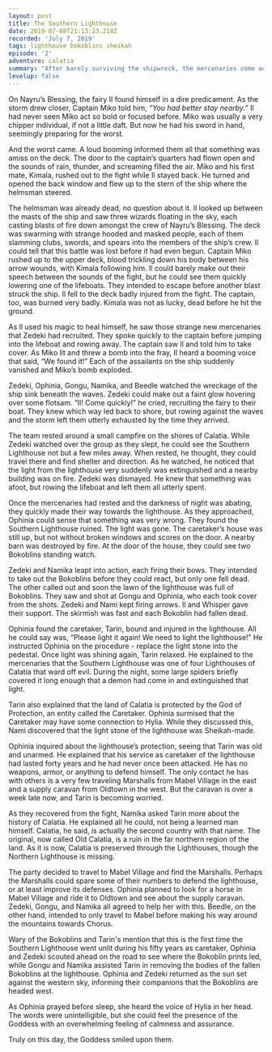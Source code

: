 ```yaml
---
layout: post
title: The Southern Lighthouse
date: 2019-07-08T21:13:23.218Z
recorded: 'July 7, 2019'
tags: lighthouse bokoblins sheikah
episode: '2'
adventure: calatia
summary: "After barely surviving the shipwreck, the mercenaries come across a magic lighthouse that is overrun with evil monsters."
levelup: false
---
```

On Nayru’s Blessing, the fairy Il found himself in a dire predicament. As the storm drew closer, Captain Miko told him, _“You had better stay nearby.”_ Il had never seen Miko act so bold or focused before. Miko was usually a very chipper individual, if not a little daft. But now he had his sword in hand, seemingly preparing for the worst.

And the worst came. A loud booming informed them all that something was amiss on the deck. The door to the captain’s quarters had flown open and the sounds of rain, thunder, and screaming filled the air. Miko and his first mate, Kimala, rushed out to the fight while Il stayed back. He turned and opened the back window and flew up to the stern of the ship where the helmsman steered.

The helmsman was already dead, no question about it. Il looked up between the masts of the ship and saw three wizards floating in the sky, each casting blasts of fire down amongst the crew of Nayru’s Blessing. The deck was swarming with strange hooded and masked people, each of them slamming clubs, swords, and spears into the members of the ship’s crew. Il could tell that this battle was lost before it had even begun. Captain Miko rushed up to the upper deck, blood trickling down his body between his arrow wounds, with Kimala following him. Il could barely make out their speech between the sounds of the fight, but he could see them quickly lowering one of the lifeboats. They intended to escape before another blast struck the ship. Il fell to the deck badly injured from the fight. The captain, too, was burned very badly. Kimala was not as lucky, dead before he hit the ground.

As Il used his magic to heal himself, he saw those strange new mercenaries that Zedeki had recruited. They spoke quickly to the captain before jumping into the lifeboat and rowing away. The captain saw Il and told him to take cover. As Miko lit and threw a bomb into the fray, Il heard a booming voice that said, “We found it!” Each of the assailants on the ship suddenly vanished and Miko’s bomb exploded.

Zedeki, Ophinia, Gongu, Namika, and Beedle watched the wreckage of the ship sink beneath the waves. Zedeki could make out a faint glow hovering over some flotsam. “Il! Come quickly!” he cried, recruiting the fairy to their boat. They knew which way led back to shore, but rowing against the waves and the storm left them utterly exhausted by the time they arrived. 

The team rested around a small campfire on the shores of Calatia. While Zedeki watched over the group as they slept, he could see the Southern Lighthouse not but a few miles away. When rested, he thought, they could travel there and find shelter and direction. As he watched, he noticed that the light from the lighthouse very suddenly was extinguished and a nearby building was on fire. Zedeki was dismayed. He knew that something was afoot, but rowing the lifeboat and left them all utterly spent.

Once the mercenaries had rested and the darkness of night was abating, they quickly made their way towards the lighthouse. As they approached, Ophinia could sense that something was very wrong. They found the Southern Lighthouse ruined. The light was gone. The caretaker’s house was still up, but not without broken windows and scores on the door. A nearby barn was destroyed by fire. At the door of the house, they could see two Bokoblins standing watch.

Zedeki and Namika leapt into action, each firing their bows. They intended to take out the Bokoblins before they could react, but only one fell dead. The other called out and soon the lawn of the lighthouse was full of Bokoblins. They saw and shot at Gongu and Ophinia, who each took cover from the shots. Zedeki and Nami kept firing arrows. Il and Whisper gave their support. The skirmish was fast and each Bokoblin had fallen dead.

Ophinia found the caretaker, Tarin, bound and injured in the lighthouse. All he could say was, “Please light it again! We need to light the lighthouse!” He instructed Ophinia on the procedure - replace the light stone into the pedestal. Once light was shining again, Tarin relaxed. He explained to the mercenaries that the Southern Lighthouse was one of four Lighthouses of Calatia that ward off evil. During the night, some large spiders briefly covered it long enough that a demon had come in and extinguished that light.

Tarin also explained that the land of Calatia is protected by the God of Protection, an entity called the Caretaker. Ophinia surmised that the Caretaker may have some connection to Hylia. While they discussed this, Nami discovered that the light stone of the lighthouse was Sheikah-made.

Ophinia inquired about the lighthouse’s protection, seeing that Tarin was old and unarmed. He explained that his service as caretaker of the lighthouse had lasted forty years and he had never once been attacked. He has no weapons, armor, or anything to defend himself. The only contact he has with others is a very few traveling Marshalls from Mabel Village in the east and a supply caravan from Oldtown in the west. But the caravan is over a week late now, and Tarin is becoming worried.

As they recovered from the fight, Namika asked Tarin more about the history of Calatia. He explained all he could, not being a learned man himself. Calatia, he said, is actually the second country with that name. The original, now called Old Calatia, is a ruin in the far northern region of the land. As it is now, Calatia is preserved through the Lighthouses, though the Northern Lighthouse is missing.

The party decided to travel to Mabel Village and find the Marshalls. Perhaps the Marshalls could spare some of their numbers to defend the lighthouse, or at least improve its defenses. Ophinia planned to look for a horse in Mabel Village and ride it to Oldtown and see about the supply caravan. Zedeki, Gongu, and Namika all agreed to help her with this. Beedle, on the other hand, intended to only travel to Mabel before making his way around the mountains towards Chorus.

Wary of the Bokoblins and Tarin's mention that this is the first time the Southern Lighthouse went unlit during his fifty years as caretaker, Ophinia and Zedeki scouted ahead on the road to see where the Bokoblin prints led, while Gongu and Namika assisted Tarin in removing the bodies of the fallen Bokoblins at the lighthouse. Ophinia and Zedeki returned as the sun set against the western sky, informing their companions that the Bokoblins are headed west. 

As Ophinia prayed before sleep, she heard the voice of Hylia in her head. The words were unintelligible, but she could feel the presence of the Goddess with an overwhelming feeling of calmness and assurance. 

Truly on this day, the Goddess smiled upon them.
